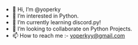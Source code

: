 - 👋 Hi, I’m @yoperky
- 👀 I’m interested in Python.
- 🌱 I’m currently learning discord.py!
- 💞️ I’m looking to collaborate on Python Projects.
- 📫 How to reach me :-
yoperkyy@gmail.com

